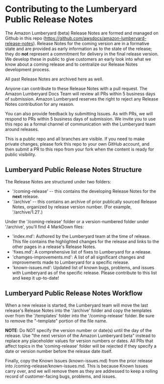 # Contributing to the Lumberyard Public Release Notes

The Amazon Lumberyard (beta) Release Notes are formed and managed on Github in this repo (https://github.com/awsdocs/amazon-lumberyard-release-notes). Release Notes for the coming version are in a formative state and are provided as early information as to the state of the release; they do **not** represent a commitment for delivery in the final release version. We develop these in public to give customers an early look into what we know about a coming release and to centralize our Release Notes development process. 

All past Release Notes are archived here as well.

Anyone can contribute to these Release Notes with a pull request.  The Amazon Lumberyard Docs Team will review all PRs within 5 business days of submission. Amazon Lumberyard reserves the right to reject any Release Notes contribution for any reason.

You can also provide feedback by submitting Issues. As with PRs, we will respond to PRs within 5 business days of submission. We invite you to use this repo as a formal channel of communication with the Lumberyard team around releases.

This is a public repo and all branches are visible. If you need to make private changes, please fork this repo to your own GitHub account, and then submit a PR to this repo from your fork when the content is ready for public visibility.

## Lumberyard Public Release Notes Structure

The Release Notes are structured under two folders:
  - '/coming-release' -- this contains the developing Release Notes for the **next** release. 
  - '/archive' -- this contains an archive of prior publically sourced Release Notes, organized by release version number. (For example, '/archive/1.21'.)

Under the '/coming-release' folder or a version-numbered folder under '/archive', you'll find 4 MarkDown files:
  - 'index.md': Authored by the Lumberyard team at the time of release. This file contains the highlighted changes for the release and links to the other pages in a release's Release Notes.
  - 'fixes.md': A comprehensive list of fixes to Lumberyard for a release.
  - 'chamges-improvements.md': A list of all significant changes and improvements made to Lumberyard for a specific release.
  - 'known-issues.md': Updated list of known bugs, problems, and issues with Lumberyard as of the specific release. Please contribute to this list and keep it up-to-date!

## Lumberyard Public Release Notes Workflow

When a new release is started, the Lumberyard team will move the last release's Release Notes into the '/archive' folder and copy the templates over from the '/templates' folder into the '/coming-release' folder. Be sure to remove the "-template" portion of the file name.

**NOTE**: Do NOT specify the version number or date(s) until the day of the release. Use "the next version of the Amazon Lumberyard beta" instead to replace any placeholder values for version numbers or dates. All PRs that affect topics in the 'coming-release' folder will be rejected if they specify a date or version number before the release date itself.

Finally, copy the Known Issues (known-issues.md) from the prior release into /coming-release/known-issues.md. This is because Known Issues carry over, and we will remove them as they are addressed to keep a rolling record of customer-facing bugs, problems, and issues.



